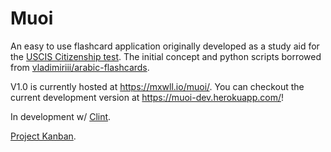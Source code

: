 Muoi
=====

An easy to use flashcard application originally developed as a study aid for the [USCIS Citizenship test](https://www.uscis.gov/citizenship/learners/study-test/study-materials-civics-test). The initial concept and python scripts borrowed from [vladimiriii/arabic-flashcards](https://github.com/vladimiriii/arabic-flashcards). 

V1.0 is currently hosted at https://mxwll.io/muoi/. You can checkout the current development version at https://muoi-dev.herokuapp.com/!

In development w/ [Clint](https://github.com/CB721).

[Project Kanban](https://github.com/mxwllndrsn/muoi/projects/1).
